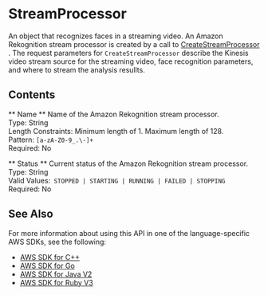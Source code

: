 # StreamProcessor<a name="API_StreamProcessor"></a>

An object that recognizes faces in a streaming video\. An Amazon Rekognition stream processor is created by a call to [ CreateStreamProcessor ](API_CreateStreamProcessor.md)\. The request parameters for `CreateStreamProcessor` describe the Kinesis video stream source for the streaming video, face recognition parameters, and where to stream the analysis resullts\. 

## Contents<a name="API_StreamProcessor_Contents"></a>

 ** Name **   <a name="rekognition-Type-StreamProcessor-Name"></a>
Name of the Amazon Rekognition stream processor\.   
Type: String  
Length Constraints: Minimum length of 1\. Maximum length of 128\.  
Pattern: `[a-zA-Z0-9_.\-]+`   
Required: No

 ** Status **   <a name="rekognition-Type-StreamProcessor-Status"></a>
Current status of the Amazon Rekognition stream processor\.  
Type: String  
Valid Values:` STOPPED | STARTING | RUNNING | FAILED | STOPPING`   
Required: No

## See Also<a name="API_StreamProcessor_SeeAlso"></a>

For more information about using this API in one of the language\-specific AWS SDKs, see the following:
+  [ AWS SDK for C\+\+](https://docs.aws.amazon.com/goto/SdkForCpp/rekognition-2016-06-27/StreamProcessor) 
+  [ AWS SDK for Go](https://docs.aws.amazon.com/goto/SdkForGoV1/rekognition-2016-06-27/StreamProcessor) 
+  [ AWS SDK for Java V2](https://docs.aws.amazon.com/goto/SdkForJavaV2/rekognition-2016-06-27/StreamProcessor) 
+  [ AWS SDK for Ruby V3](https://docs.aws.amazon.com/goto/SdkForRubyV3/rekognition-2016-06-27/StreamProcessor) 